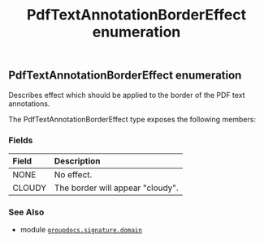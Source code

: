 ﻿---
title: PdfTextAnnotationBorderEffect enumeration
second_title: GroupDocs.Signature for Python via .NET API References
description: 
type: docs
url: /python-net/groupdocs.signature.domain/pdftextannotationbordereffect/
is_root: false
weight: 660
---

## PdfTextAnnotationBorderEffect enumeration

Describes effect which should be applied to the border of the PDF text annotations.



The PdfTextAnnotationBorderEffect type exposes the following members:

### Fields
| Field | Description |
| :- | :- |
| NONE | No effect. |
| CLOUDY | The border will appear "cloudy". |



### See Also
* module [`groupdocs.signature.domain`](..)
